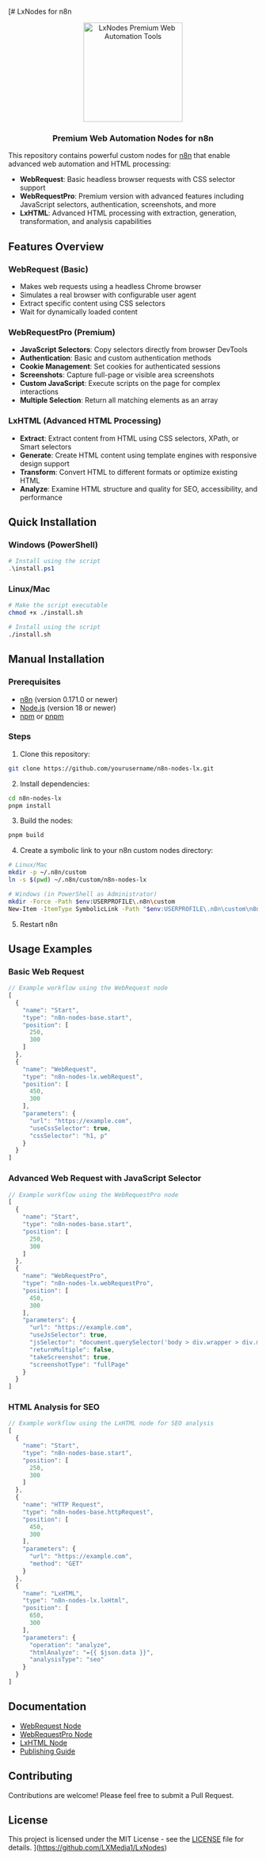 [# LxNodes for n8n

<div align="center">
  <img src="./logo.svg" alt="LxNodes Premium Web Automation Tools" width="200" />
  <h3>Premium Web Automation Nodes for n8n</h3>
</div>

This repository contains powerful custom nodes for [n8n](https://n8n.io) that enable advanced web automation and HTML processing:

- **WebRequest**: Basic headless browser requests with CSS selector support
- **WebRequestPro**: Premium version with advanced features including JavaScript selectors, authentication, screenshots, and more
- **LxHTML**: Advanced HTML processing with extraction, generation, transformation, and analysis capabilities

## Features Overview

### WebRequest (Basic)
- Makes web requests using a headless Chrome browser
- Simulates a real browser with configurable user agent
- Extract specific content using CSS selectors
- Wait for dynamically loaded content

### WebRequestPro (Premium)
- **JavaScript Selectors**: Copy selectors directly from browser DevTools
- **Authentication**: Basic and custom authentication methods
- **Cookie Management**: Set cookies for authenticated sessions
- **Screenshots**: Capture full-page or visible area screenshots
- **Custom JavaScript**: Execute scripts on the page for complex interactions
- **Multiple Selection**: Return all matching elements as an array

### LxHTML (Advanced HTML Processing)
- **Extract**: Extract content from HTML using CSS selectors, XPath, or Smart selectors
- **Generate**: Create HTML content using template engines with responsive design support
- **Transform**: Convert HTML to different formats or optimize existing HTML
- **Analyze**: Examine HTML structure and quality for SEO, accessibility, and performance

## Quick Installation

### Windows (PowerShell)
```powershell
# Install using the script
.\install.ps1
```

### Linux/Mac
```bash
# Make the script executable
chmod +x ./install.sh

# Install using the script
./install.sh
```

## Manual Installation

### Prerequisites
- [n8n](https://n8n.io/) (version 0.171.0 or newer)
- [Node.js](https://nodejs.org/en/) (version 18 or newer)
- [npm](https://www.npmjs.com/) or [pnpm](https://pnpm.io/)

### Steps
1. Clone this repository:
```bash
git clone https://github.com/yourusername/n8n-nodes-lx.git
```

2. Install dependencies:
```bash
cd n8n-nodes-lx
pnpm install
```

3. Build the nodes:
```bash
pnpm build
```

4. Create a symbolic link to your n8n custom nodes directory:
```bash
# Linux/Mac
mkdir -p ~/.n8n/custom
ln -s $(pwd) ~/.n8n/custom/n8n-nodes-lx

# Windows (in PowerShell as Administrator)
mkdir -Force -Path $env:USERPROFILE\.n8n\custom
New-Item -ItemType SymbolicLink -Path "$env:USERPROFILE\.n8n\custom\n8n-nodes-lx" -Target "$(pwd)"
```

5. Restart n8n

## Usage Examples

### Basic Web Request
```javascript
// Example workflow using the WebRequest node
[
  {
    "name": "Start",
    "type": "n8n-nodes-base.start",
    "position": [
      250,
      300
    ]
  },
  {
    "name": "WebRequest",
    "type": "n8n-nodes-lx.webRequest",
    "position": [
      450,
      300
    ],
    "parameters": {
      "url": "https://example.com",
      "useCssSelector": true,
      "cssSelector": "h1, p"
    }
  }
]
```

### Advanced Web Request with JavaScript Selector
```javascript
// Example workflow using the WebRequestPro node
[
  {
    "name": "Start",
    "type": "n8n-nodes-base.start",
    "position": [
      250,
      300
    ]
  },
  {
    "name": "WebRequestPro",
    "type": "n8n-nodes-lx.webRequestPro",
    "position": [
      450,
      300
    ],
    "parameters": {
      "url": "https://example.com",
      "useJsSelector": true,
      "jsSelector": "document.querySelector('body > div.wrapper > div.maincontainer')",
      "returnMultiple": false,
      "takeScreenshot": true,
      "screenshotType": "fullPage"
    }
  }
]
```

### HTML Analysis for SEO
```javascript
// Example workflow using the LxHTML node for SEO analysis
[
  {
    "name": "Start",
    "type": "n8n-nodes-base.start",
    "position": [
      250,
      300
    ]
  },
  {
    "name": "HTTP Request",
    "type": "n8n-nodes-base.httpRequest",
    "position": [
      450,
      300
    ],
    "parameters": {
      "url": "https://example.com",
      "method": "GET"
    }
  },
  {
    "name": "LxHTML",
    "type": "n8n-nodes-lx.lxHtml",
    "position": [
      650,
      300
    ],
    "parameters": {
      "operation": "analyze",
      "htmlAnalyze": "={{ $json.data }}",
      "analysisType": "seo"
    }
  }
]
```

## Documentation

- [WebRequest Node](./docs/WebRequest.md)
- [WebRequestPro Node](./docs/WebRequestPro.md)
- [LxHTML Node](./docs/LxHTML.md)
- [Publishing Guide](./docs/PUBLISHING.md)

## Contributing

Contributions are welcome! Please feel free to submit a Pull Request.

## License

This project is licensed under the MIT License - see the [LICENSE](LICENSE.md) file for details.
](https://github.com/LXMedia1/LxNodes)

